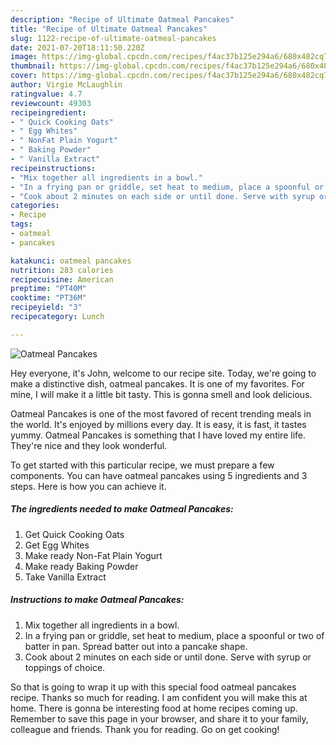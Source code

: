```yaml
---
description: "Recipe of Ultimate Oatmeal Pancakes"
title: "Recipe of Ultimate Oatmeal Pancakes"
slug: 1122-recipe-of-ultimate-oatmeal-pancakes
date: 2021-07-20T18:11:50.220Z
image: https://img-global.cpcdn.com/recipes/f4ac37b125e294a6/680x482cq70/oatmeal-pancakes-recipe-main-photo.jpg
thumbnail: https://img-global.cpcdn.com/recipes/f4ac37b125e294a6/680x482cq70/oatmeal-pancakes-recipe-main-photo.jpg
cover: https://img-global.cpcdn.com/recipes/f4ac37b125e294a6/680x482cq70/oatmeal-pancakes-recipe-main-photo.jpg
author: Virgie McLaughlin
ratingvalue: 4.7
reviewcount: 49303
recipeingredient:
- " Quick Cooking Oats"
- " Egg Whites"
- " NonFat Plain Yogurt"
- " Baking Powder"
- " Vanilla Extract"
recipeinstructions:
- "Mix together all ingredients in a bowl."
- "In a frying pan or griddle, set heat to medium, place a spoonful or two of batter in pan. Spread batter out into a pancake shape."
- "Cook about 2 minutes on each side or until done. Serve with syrup or toppings of choice."
categories:
- Recipe
tags:
- oatmeal
- pancakes

katakunci: oatmeal pancakes 
nutrition: 283 calories
recipecuisine: American
preptime: "PT40M"
cooktime: "PT36M"
recipeyield: "3"
recipecategory: Lunch

---
```



![Oatmeal Pancakes](https://img-global.cpcdn.com/recipes/f4ac37b125e294a6/680x482cq70/oatmeal-pancakes-recipe-main-photo.jpg)

Hey everyone, it's John, welcome to our recipe site. Today, we're going to make a distinctive dish, oatmeal pancakes. It is one of my favorites. For mine, I will make it a little bit tasty. This is gonna smell and look delicious.



Oatmeal Pancakes is one of the most favored of recent trending meals in the world. It's enjoyed by millions every day. It is easy, it is fast, it tastes yummy. Oatmeal Pancakes is something that I have loved my entire life. They're nice and they look wonderful.


To get started with this particular recipe, we must prepare a few components. You can have oatmeal pancakes using 5 ingredients and 3 steps. Here is how you can achieve it.

<!--inarticleads1-->

##### The ingredients needed to make Oatmeal Pancakes:

1. Get  Quick Cooking Oats
1. Get  Egg Whites
1. Make ready  Non-Fat Plain Yogurt
1. Make ready  Baking Powder
1. Take  Vanilla Extract




<!--inarticleads2-->

##### Instructions to make Oatmeal Pancakes:

1. Mix together all ingredients in a bowl.
1. In a frying pan or griddle, set heat to medium, place a spoonful or two of batter in pan. Spread batter out into a pancake shape.
1. Cook about 2 minutes on each side or until done. Serve with syrup or toppings of choice.




So that is going to wrap it up with this special food oatmeal pancakes recipe. Thanks so much for reading. I am confident you will make this at home. There is gonna be interesting food at home recipes coming up. Remember to save this page in your browser, and share it to your family, colleague and friends. Thank you for reading. Go on get cooking!
